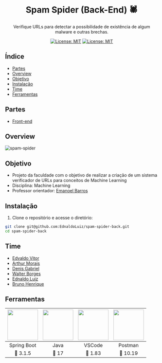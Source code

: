 
<div align=center>
  
# Spam Spider (Back-End) 🕷️

Verifique URLs para detectar a possibilidade de existência de algum malware e outras brechas.
  
[![License: MIT](https://img.shields.io/badge/License-MIT-green.svg)](https://github.com/EdnaldoLuiz/spam-spider-back/blob/default/LICENSE)
[![License: MIT](https://img.shields.io/badge/API-VirusTotal_v3-green.svg)](https://docs.virustotal.com/reference/overview)

</div>

## Índice

- [Partes](#partes)
- [Overview](#overview)
- [Objetivo](#objetivo)
- [Instalação](#instalação)
- [Time](#time)
- [Ferramentas](#ferramentas)

## Partes

- [Front-end](https://github.com/brunohnsouza/spam-spider-front)

## Overview

![spam-spider](https://github.com/EdnaldoLuiz/spam-spider-back/assets/112354693/86200bf2-7c1f-4e69-9311-9baece18920d)

## Objetivo

- Projeto da faculdade com o objetivo de realizar a criação de um sistema verificador de URLs para conceitos de Machine Learning
- Disciplina: Machine Learning 
- Professor orientador: [Emanoel Barros](https://br.linkedin.com/in/emanoelbarros)

## Instalação

1. Clone o repositório e acesse o diretório:

```bash
git clone git@github.com:EdnaldoLuiz/spam-spider-back.git
cd spam-spider-back
```

## Time

- [Edvaldo Vitor](https://github.com/edvaldovitor250)
- [Arthur Morais](https://github.com/arthur-morais/)
- [Denis Gabriel](https://github.com/DenisGabriel017)
- [Walter Borges](https://github.com/wabpe)
- [Ednaldo Luiz](https://github.com/EdnaldoLuiz)
- [Bruno Henrique](https://github.com/brunohnsouza)

## Ferramentas

<table align="center" width=1000px>
    <thead>
        <tr>
            <th><img src="https://skillicons.dev/icons?i=spring" width=100px height=100px/></th>
            <th><img src="https://skillicons.dev/icons?i=java" width=100px height=100px/></th>
            <th><img src="https://skillicons.dev/icons?i=vscode" width=100px height=100px/></th>
	          <th><img src="https://skillicons.dev/icons?i=postman" width=100px height=100px/></th>
        </tr>
    </thead>
    <tbody align="center">
        <tr>
            <td>Spring Boot</td>
            <td>Java</td>
            <td>VSCode</td>
	    <td>Postman</td>
        </tr>
        <tr>
            <td>🔖 3.1.5</td>
            <td>🔖 17</td>
            <td>🔖 1.83</td>
	    <td>🔖 10.19</td>
        </tr>
    </tbody>
</table>
